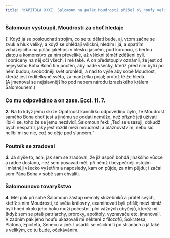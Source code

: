 ```yaml
---
title: "KAPITOLA XXXI. Šalomoun na palác Moudrosti přišel s\_houfy velikými"
---
```


### Šalomoun vystoupil, Moudrosti za choť hledaje

**_1._** Když já se poslouchati strojím, co se tu dělati bude, aj, vtom začne se zvuk a hluk veliký, a když se ohlédají všickni, hledím i já; a spatřím vcházejícího na palác jakéhosi v blesku jasném, pod korunou, s berlou zlatou a komonstvo za ním převeliké, až všickni téměř zděšeni byli. I obráceny na něj oči všech, i mé také. A on předstoupiv oznámil, že jest od nejvyššího Boha Bohů tím poctěn, aby nade všecky, kteříž před ním byli i po něm budou, svobodněji svět prohlédl, a nad to výše aby sobě Moudrost, kteráž jest ředitelkyně světa, za manželku pojal; protož té že hledá. (A jmenoval se nejslavnějšího pod nebem národu izraelského králem Šalomounem.)

### Co mu odpovědíno a on zase. Eccl. 11. 7.

**_2._** Na to když jemu skrze Opatrnost kanclířku odpovědíno bylo, že Moudrost samého Boha choť jest a jinému se oddati nemůže, než přízně její užívati líbí-li se, toho že se jemu nezávidí, Šalomoun řekl: „Teď se usazuji, dokudž bych nespatřil, jaký jest rozdíl mezi moudrostí a bláznovstvím, nebo sic nelíbí mi se nic, což se děje pod sluncem.“

### Poutník se zradoval

**_3._** Já slyše to, ach, jak sem se zradoval, že již aspoň bohdá jinakšího vůdce a rádce dostanu, než sem posavad měl, při němž i bezpečněji ostojím i místněji všecko vyšetřím a naposledy, kam on půjde, za ním půjdu; i začal sem Pána Boha v sobě sám chváliti.

### Šalomounovo tovaryšstvo

**_4._** Měl pak při sobě Šalomoun zástup nemalý služebníků a přátel svých, kteříž s ním Moudrosti, té světa královny, examinovati byli přišli; mezi nimiž byli hned okolo jeho boku muži počestní, plní vážných obyčejů, kteréž mi (když sem se ptal) patriarchy, proroky, apoštoly, vyznavače etc. jmenovali. V zadním pak jeho houfu ukazovali mi některé z filozofů, Sokratesa, Platona, Epicteta, Senecu a jiné. I usadili se všickni ti po stranách a já také s velikým, co tu bude, očekáváním.
